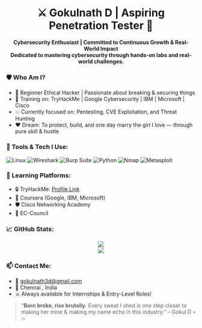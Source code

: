 <h1 align="center">⚔️ Gokulnath D | Aspiring Penetration Tester 🚀</h1>

<p align="center">
  <b>Cybersecurity Enthusiast | Committed to Continuous Growth & Real-World Impact
</b><br>
  <b>Dedicated to mastering cybersecurity through hands-on labs and real-world challenges.
</b>
</p>


### 🛡️ Who Am I?
- 🧠 Beginner Ethical Hacker | Passionate about breaking & securing things
- 🔧 Training on: TryHackMe | Google Cybersecurity | IBM | Microsoft | Cisco
- 💥 Currently focused on: Pentesting, CVE Exploitation, and Threat Hunting
- ❤️ Dream: To protect, build, and one day marry the girl I love — through pure skill & hustle


### 🧰 Tools & Tech I Use:
![Linux](https://img.shields.io/badge/Linux-000?style=for-the-badge&logo=linux&logoColor=white)
![Wireshark](https://img.shields.io/badge/Wireshark-1679A7?style=for-the-badge&logo=wireshark&logoColor=white)
![Burp Suite](https://img.shields.io/badge/Burp_Suite-FE5000?style=for-the-badge&logo=burp-suite&logoColor=white)
![Python](https://img.shields.io/badge/Python-3670A0?style=for-the-badge&logo=python&logoColor=white)
![Nmap](https://img.shields.io/badge/Nmap-00457C?style=for-the-badge&logo=gnulinux&logoColor=white)
![Metasploit](https://img.shields.io/badge/Metasploit-100000?style=for-the-badge&logo=metasploit&logoColor=white)


### 🧠 Learning Platforms:
- 🔒 TryHackMe: [Profile Link](https://tryhackme.com/p/GokulnathD)
- 📘 Coursera (Google, IBM, Microsoft)
- 🛡️ Cisco Networking Academy
- 🎯 EC-Council
  

### 📈 GitHub Stats:
<p align="center">
  <img src="https://github-readme-stats.vercel.app/api?username=Gokul-infosec&show_icons=true&theme=radical" />
  <br/>
  <img src="https://github-readme-streak-stats.herokuapp.com/?user=Gokul-infosec&theme=tokyonight" />
</p>

### 📫 Contact Me:
- 📧 gokulnath3d@gmail.com
- 📍 Chennai , India
- ⚔️ Always available for Internships & Entry-Level Roles!


> “**Born broke, rise brutally.** Every sweat I shed is one step closer to making her mine & making my name echo in this industry.” – Gokul D 💀🔥
